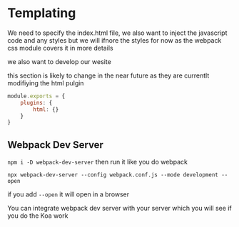 # Templating

We need to specify the index.html file, we also want to inject the javascript code and any styles but we will ifnore the styles for now as the webpack css module covers it in more details

we also want to develop our wesite

this section is likely to change in the near future as they are currentlt modifiying the html pulgin

```js
module.exports = {
    plugins: {
        html: {}
    }
}
```

## Webpack Dev Server

`npm i -D webpack-dev-server` then run it like you do webpack

`npx webpack-dev-server --config webpack.conf.js --mode development --open`

if you add `--open` it will open in a browser

You can integrate webpack dev server with your server which you will see if you do the Koa work
